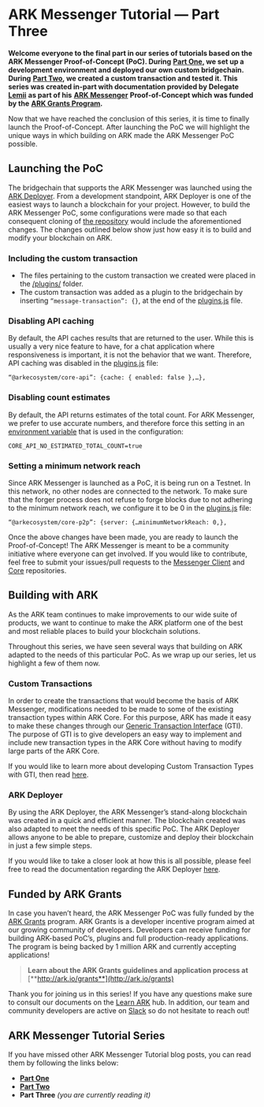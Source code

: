 # ARK Messenger Tutorial — Part Three



**Welcome everyone to the final part in our series of tutorials based on the ARK Messenger Proof-of-Concept \(PoC\). During** [**Part One**](https://blog.ark.io/ark-messenger-tutorial-part-one-30068eb8619e)**, we set up a development environment and deployed our own custom bridgechain. During** [**Part Two**](https://blog.ark.io/ark-messenger-tutorial-part-two-e49e1fbd0b27)**, we created a custom transaction and tested it. This series was created in-part with documentation provided by Delegate** [**Lemii**](https://github.com/Lemii) **as part of his** [**ARK Messenger**](https://arkmessenger.io/) **Proof-of-Concept which was funded by the** [**ARK Grants Program**](https://ark.io/grants)**.**

Now that we have reached the conclusion of this series, it is time to finally launch the Proof-of-Concept. After launching the PoC we will highlight the unique ways in which building on ARK made the ARK Messenger PoC possible.

## Launching the PoC <a id="e21c"></a>

The bridgechain that supports the ARK Messenger was launched using the [ARK Deployer](https://ark.io/deployer). From a development standpoint, ARK Deployer is one of the easiest ways to launch a blockchain for your project. However, to build the ARK Messenger PoC, some configurations were made so that each consequent cloning of [the repository](https://github.com/ArkEcosystem/poc-ark-messenger-core) would include the aforementioned changes. The changes outlined below show just how easy it is to build and modify your blockchain on ARK.

### Including the custom transaction <a id="e072"></a>

* The files pertaining to the custom transaction we created were placed in the [/plugins/](https://github.com/ArkEcosystem/poc-ark-messenger-core/tree/master/plugins/message-transaction) folder.
* The custom transaction was added as a plugin to the bridgechain by inserting `“message-transaction”: {}`, at the end of the [plugins.js](https://github.com/ArkEcosystem/poc-ark-messenger-core/blob/master/packages/core/bin/config/testnet/plugins.js) file.

### Disabling API caching <a id="b691"></a>

By default, the API caches results that are returned to the user. While this is usually a very nice feature to have, for a chat application where responsiveness is important, it is not the behavior that we want. Therefore, API caching was disabled in the [plugins.js](https://github.com/ArkEcosystem/poc-ark-messenger-core/blob/master/packages/core/bin/config/testnet/plugins.js) file:

```text
“@arkecosystem/core-api”: {cache: { enabled: false },…},
```

### Disabling count estimates <a id="361d"></a>

By default, the API returns estimates of the total count. For ARK Messenger, we prefer to use accurate numbers, and therefore force this setting in an [environment variable](https://github.com/ArkEcosystem/poc-ark-messenger-core/blob/master/packages/core/bin/config/testnet/.env) that is used in the configuration:

```text
CORE_API_NO_ESTIMATED_TOTAL_COUNT=true
```

### Setting a minimum network reach <a id="3470"></a>

Since ARK Messenger is launched as a PoC, it is being run on a Testnet. In this network, no other nodes are connected to the network. To make sure that the forger process does not refuse to forge blocks due to not adhering to the minimum network reach, we configure it to be 0 in the [plugins.js](https://github.com/ArkEcosystem/poc-ark-messenger-core/blob/master/packages/core/bin/config/testnet/plugins.js) file:

```text
“@arkecosystem/core-p2p”: {server: {…minimumNetworkReach: 0,},
```

Once the above changes have been made, you are ready to launch the Proof-of-Concept! The ARK Messenger is meant to be a community initiative where everyone can get involved. If you would like to contribute, feel free to submit your issues/pull requests to the [Messenger Client](https://github.com/Lemii/poc-ark-messenger) and [Core](https://github.com/ArkEcosystem/poc-ark-messenger-core) repositories.

## Building with ARK <a id="1b26"></a>

As the ARK team continues to make improvements to our wide suite of products, we want to continue to make the ARK platform one of the best and most reliable places to build your blockchain solutions.

Throughout this series, we have seen several ways that building on ARK adapted to the needs of this particular PoC. As we wrap up our series, let us highlight a few of them now.

### **Custom Transactions** <a id="9ca6"></a>

In order to create the transactions that would become the basis of ARK Messenger, modifications needed to be made to some of the existing transaction types within ARK Core. For this purpose, ARK has made it easy to make these changes through our [Generic Transaction Interface](https://blog.ark.io/ark-core-gti-introduction-to-generic-transaction-interface-57633346c249) \(GTI\). The purpose of GTI is to give developers an easy way to implement and include new transaction types in the ARK Core without having to modify large parts of the ARK Core.

If you would like to learn more about developing Custom Transaction Types with GTI, then read [here](https://blog.ark.io/an-introduction-to-blockchain-application-development-part-2-2-909b4984bae).

### **ARK Deployer** <a id="ec61"></a>

By using the ARK Deployer, the ARK Messenger’s stand-along blockchain was created in a quick and efficient manner. The blockchain created was also adapted to meet the needs of this specific PoC. The ARK Deployer allows anyone to be able to prepare, customize and deploy their blockchain in just a few simple steps.

If you would like to take a closer look at how this is all possible, please feel free to read the documentation regarding the ARK Deployer [here](https://deployer.ark.dev/).

## Funded by ARK Grants <a id="16eb"></a>

In case you haven’t heard, the ARK Messenger PoC was fully funded by the [ARK Grants](https://blog.ark.io/introducing-ark-grants-a-development-incentive-program-backed-by-1-million-ark-b0b26ec65390) program. ARK Grants is a developer incentive program aimed at our growing community of developers. Developers can receive funding for building ARK-based PoC’s, plugins and full production-ready applications. The program is being backed by 1 million ARK and currently accepting applications!

> **Learn about the ARK Grants guidelines and application process at** [**http://ark.io/grants**](http://ark.io/grants)

Thank you for joining us in this series! If you have any questions make sure to consult our documents on the [Learn ARK](https://learn.ark.dev/core-getting-started/setting-up-your-development-environment) hub. In addition, our team and community developers are active on [Slack](https://ark.io/slack) so do not hesitate to reach out!

## ARK Messenger Tutorial Series <a id="fb75"></a>

If you have missed other ARK Messenger Tutorial blog posts, you can read them by following the links below:

* [**Part One**](https://blog.ark.io/ark-messenger-tutorial-part-one-30068eb8619e)
* [**Part Two**](https://blog.ark.io/ark-messenger-tutorial-part-two-e49e1fbd0b27)
* **Part Three** _\(you are currently reading it\)_

